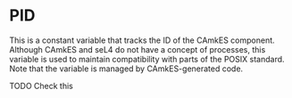 <!--
     Copyright 2021, Data61, CSIRO (ABN 41 687 119 230)

     SPDX-License-Identifier: CC-BY-SA-4.0
-->

# PID

This is a constant variable that tracks the ID of the CAmkES component.
Although CAmkES and seL4 do not have a concept of processes, this variable is
used to maintain compatibility with parts of the POSIX standard. Note that the
variable is managed by CAmkES-generated code.

TODO Check this
